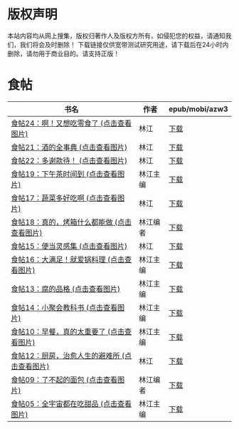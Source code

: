 # 版权声明

本站内容均从网上搜集，版权归著作人及版权方所有，如侵犯您的权益，请通知我们，我们将会及时删除！ 下载链接仅供宽带测试研究用途，请下载后在24小时内删除，请勿用于商业目的。请支持正版！

# 食帖

| 书名 | 作者 | epub/mobi/azw3 |
| --- | --- | --- |
| [食帖24：啊！又想吃零食了 (点击查看图片)](https://www.dushupai.com/attachment/2024/06/07/6f263f4db9af6cb3.jpg) | 林江 | [下载](https://url89.ctfile.com/f/31084289-1357044592-d0d992?p=8866) |
| [食帖21：酒的全事典 (点击查看图片)](https://www.dushupai.com/attachment/2024/06/07/cc8d4326813e843c.jpg) | 林江 | [下载](https://url89.ctfile.com/f/31084289-1357044253-91c967?p=8866) |
| [食帖22：多谢款待！ (点击查看图片)](https://www.dushupai.com/attachment/2024/06/07/8c367cf4ff71d9a8.jpg) | 林江 | [下载](https://url89.ctfile.com/f/31084289-1357044475-b4a83f?p=8866) |
| [食帖19：下午茶时间到 (点击查看图片)](https://www.dushupai.com/attachment/2024/06/07/df394043bde481d3.jpg) | 林江主编 | [下载](https://url89.ctfile.com/f/31084289-1357043995-a8dd68?p=8866) |
| [食帖17：蔬菜多好吃啊 (点击查看图片)](https://www.dushupai.com/attachment/2024/06/07/0360cee63fdeaa08.jpg) | 林江 | [下载](https://url89.ctfile.com/f/31084289-1357043878-a30b17?p=8866) |
| [食帖18：真的，烤箱什么都能做 (点击查看图片)](https://www.dushupai.com/attachment/2024/06/07/cc51e8a436294dc4.jpg) | 林江编者 | [下载](https://url89.ctfile.com/f/31084289-1357043719-496b18?p=8866) |
| [食帖15：便当灵感集 (点击查看图片)](https://www.dushupai.com/attachment/2024/06/07/da53ffef4a547c7e.jpg) | 林江 | [下载](https://url89.ctfile.com/f/31084289-1357043620-aff18a?p=8866) |
| [食帖16：大满足！就爱锅料理 (点击查看图片)](https://www.dushupai.com/attachment/2024/06/07/245365aac9097b69.jpg) | 林江主编 | [下载](https://url89.ctfile.com/f/31084289-1357043407-31f6f6?p=8866) |
| [食帖13：腐的品格 (点击查看图片)](https://www.dushupai.com/attachment/2024/06/07/d02a85a5aadcf741.jpg) | 林江主编 | [下载](https://url89.ctfile.com/f/31084289-1357043419-782bd3?p=8866) |
| [食帖14：小聚会教科书 (点击查看图片)](https://www.dushupai.com/attachment/2024/06/07/84d1503445849580.jpg) | 林江主编 | [下载](https://url89.ctfile.com/f/31084289-1357043290-a9d722?p=8866) |
| [食帖10：早餐，真的太重要了 (点击查看图片)](https://www.dushupai.com/attachment/2024/06/07/fd2092565e6f73d0.jpg) | 林江主编 | [下载](https://url89.ctfile.com/f/31084289-1357043146-93525e?p=8866) |
| [食帖12：厨房，治愈人生的避难所 (点击查看图片)](https://www.dushupai.com/attachment/2024/06/07/55447cab50815b2a.jpg) | 林江 | [下载](https://url89.ctfile.com/f/31084289-1357043011-cb0172?p=8866) |
| [食帖09：了不起的面包 (点击查看图片)](https://www.dushupai.com/attachment/2024/06/07/c483fbb5d4e586d2.jpg) | 林江编者 | [下载](https://url89.ctfile.com/f/31084289-1357042822-a3f181?p=8866) |
| [食帖05：全宇宙都在吃甜品 (点击查看图片)](https://www.dushupai.com/attachment/2024/06/07/36acce3f1d0af5f3.jpeg) | 林江主编 | [下载](https://url89.ctfile.com/f/31084289-1357042384-e0e825?p=8866) |
